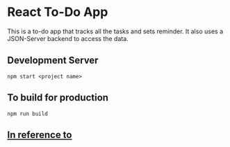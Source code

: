 # React To-Do App

This is a to-do app that tracks all the tasks and sets reminder. It also uses a JSON-Server backend to access the data.


## Development Server
`npm start <project name>`

## To build for production
`npm run build`

## [In reference to](https://github.com/bradtraversy/react-crash-2021)

